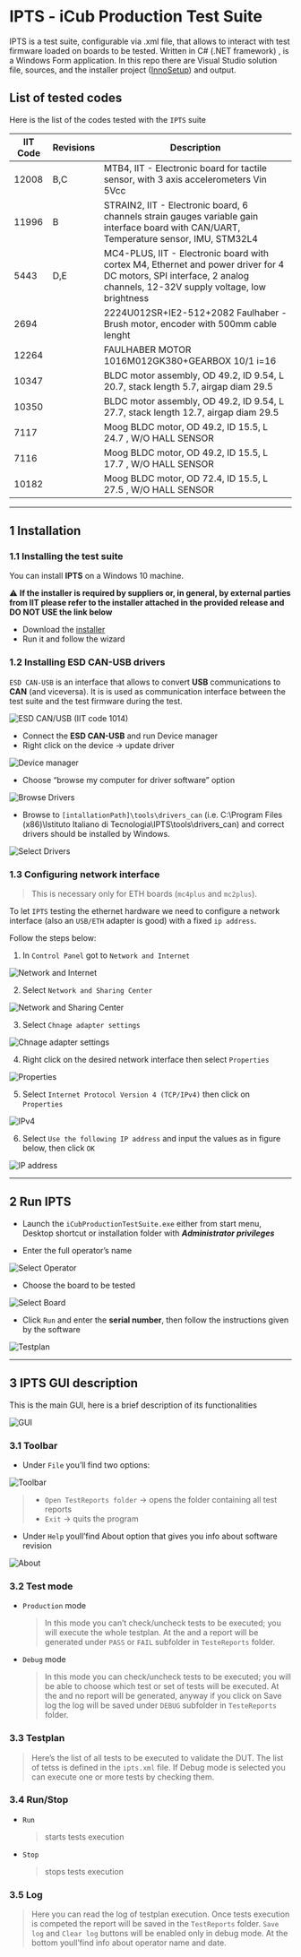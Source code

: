 # IPTS - iCub Production Test Suite

IPTS is a test suite, configurable via .xml file, that allows to interact with test firmware loaded on boards to be tested.
Written in C# (.NET framework) , is a Windows Form application.
In this repo there are Visual Studio solution file, sources, and the installer project ([InnoSetup](https://jrsoftware.org/isinfo.php)) and output.

## List of tested codes
Here is the list of the codes tested with the `IPTS` suite

IIT Code | Revisions | Description
-------- | ----------|----------
12008    | B,C       | MTB4, IIT - Electronic board for tactile sensor, with 3 axis accelerometers Vin 5Vcc
11996    | B         | STRAIN2, IIT - Electronic board, 6 channels strain gauges variable gain interface board with CAN/UART, Temperature sensor, IMU, STM32L4
5443     | D,E       | MC4-PLUS, IIT - Electronic board with cortex M4, Ethernet and power driver for 4 DC motors, SPI interface, 2 analog channels, 12-32V supply voltage, low brightness	
2694     |           | 2224U012SR+IE2-512+2082 Faulhaber - Brush motor, encoder with 500mm cable lenght	
12264    |           | FAULHABER MOTOR 1016M012GK380+GEARBOX 10/1 i=16	
10347    |           | BLDC motor assembly, OD 49.2, ID 9.54, L 20.7, stack length 5.7, airgap diam 29.5	
10350    |           | BLDC motor assembly, OD 49.2, ID 9.54, L 27.7, stack length 12.7, airgap diam 29.5	
7117     |           | Moog BLDC motor, OD 49.2, ID 15.5, L 24.7 , W/O HALL SENSOR
7116     |           | Moog BLDC motor, OD 49.2, ID 15.5, L 17.7 , W/O HALL SENSOR
10182    |           | Moog BLDC motor, OD 72.4, ID 15.5, L 27.5 , W/O HALL SENSOR	


---

## 1 Installation

### 1.1 Installing the test suite

You can install **IPTS** on a Windows 10 machine.

:warning:
  **If the installer is required by suppliers or, in general, by external parties from IIT please refer to the installer attached in the provided release and DO NOT USE the link below**
  
- Download the [installer](https://github.com/icub-tech-iit/ipts/raw/master/ipts-test-suite/iCubProductionTestSuite/Output/IPTS-Setup.exe)
- Run it and follow the wizard

### 1.2 Installing ESD CAN-USB drivers

`ESD CAN-USB` is an interface that allows to convert **USB** communications to **CAN** (and viceversa).
It is is used as communication interface between the test suite and the test firmware during the test.

![ESD CAN/USB (IIT code 1014)](assets/fig_1_esdcan.png)

- Connect the **ESD CAN-USB** and run Device manager
- Right click on the device -> update driver

![Device manager](assets/fig_2_device-manager.png)

- Choose “browse my computer for driver software” option

![Browse Drivers](assets/fig_3_browse-drivers.png)

- Browse to ``[intallationPath]\tools\drivers_can`` (i.e. C:\Program Files (x86)\Istituto Italiano di Tecnologia\IPTS\tools\drivers_can) and correct drivers should be installed by Windows.

![Select Drivers](assets/fig_4_select-drivers.png)

### 1.3 Configuring network interface

>This is necessary only for ETH boards (`mc4plus` and `mc2plus`).

To let `IPTS` testing the ethernet hardware we need to configure a network interface (also an `USB/ETH` adapter is good) with a fixed `ip address`.

Follow the steps below:

1. In `Control Panel` got to `Network and Internet`

![Network and Internet](assets/network-setup-1.png)

2. Select `Network and Sharing Center` 

![Network and Sharing Center](assets/network-setup-2.png)

3. Select `Chnage adapter settings` 

![Chnage adapter settings](assets/network-setup-3.png)

4. Right click on the desired network interface then select `Properties`

![Properties](assets/network-setup-4.png)

5. Select `Internet Protocol Version 4 (TCP/IPv4)` then click on `Properties`

![IPv4](assets/network-setup-5.png)

6. Select `Use the following IP address` and input the values as in figure below, then click `OK`

![IP address](assets/network-setup-6.png)

---

## 2 Run IPTS

- Launch the ``iCubProductionTestSuite.exe`` either from start menu, Desktop shortcut or installation folder with ***Administrator privileges***

- Enter the full operator’s name

![Select Operator](assets/fig_5_operator.png)

- Choose the board to be tested

![Select Board](assets/fig_6_board.png)

- Click ``Run`` and enter the **serial number**, then follow the instructions given by the software

![Testplan](assets/fig_7_testplan.png)

---

## 3 IPTS GUI description

This is the main GUI, here is a brief description of its functionalities

![GUI](assets/fig_8_GUI.png)

### 3.1 Toolbar

  - Under ``File`` you’ll find two options:

![Toolbar](assets/fig_9_toolbar.png)

>
>- ``Open TestReports folder`` -> opens the folder containing all test reports
>- ``Exit`` -> quits the program

- Under ``Help`` youll’find About option that gives you info about software revision
  
![About](assets/fig_10_about.png)

### 3.2 Test mode


- ``Production`` mode
  >In this mode you can’t check/uncheck tests to be executed; you will execute the whole testplan. At the and a report will be generated under ``PASS`` or ``FAIL`` subfolder in ``TesteReports`` folder.

- ``Debug`` mode
  >In this mode you can check/uncheck tests to be executed; you will be able to choose which test or set of tests will be executed. At the and no report will be generated, anyway if you click on Save log the log will be saved under ``DEBUG`` subfolder in ``TesteReports`` folder.

### 3.3 Testplan
>Here’s the list of all tests to be executed to validate the DUT.
The list of tetss is defined in the ``ipts.xml`` file.
If Debug mode is selected you can execute one or more tests by checking them.

### 3.4 Run/Stop

- ``Run``
  >starts tests execution

- ``Stop``
  >stops tests execution

### 3.5 Log

> Here you can read the log of testplan execution.
Once tests execution is competed the report will be saved in the ``TestReports`` folder.
``Save log`` and ``Clear log`` buttons will be enabled only in debug mode.
At the bottom youll’find info about operator name and date.

